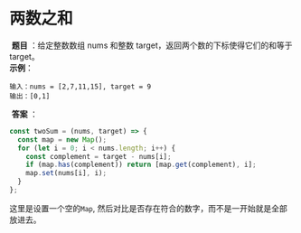 # 两数之和

‌ **题目** ‌：给定整数数组 nums 和整数 target，返回两个数的下标使得它们的和等于 target。  
**示例**：

```text
输入：nums = [2,7,11,15], target = 9
输出：[0,1]
```

‌ **答案** ‌：

```javascript
const twoSum = (nums, target) => {
  const map = new Map();
  for (let i = 0; i < nums.length; i++) {
    const complement = target - nums[i];
    if (map.has(complement)) return [map.get(complement), i];
    map.set(nums[i], i);
  }
};
```

这里是设置一个空的`Map`, 然后对比是否存在符合的数字，而不是一开始就是全部放进去。
